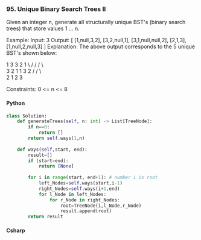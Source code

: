 ### 95. Unique Binary Search Trees II
Given an integer n, generate all structurally unique BST's (binary search trees) that store values 1 ... n.

Example:
Input: 3
Output:
[
  [1,null,3,2],
  [3,2,null,1],
  [3,1,null,null,2],
  [2,1,3],
  [1,null,2,null,3]
]
Explanation:
The above output corresponds to the 5 unique BST's shown below:

   1         3     3      2      1
    \       /     /      / \      \
     3     2     1      1   3      2
    /     /       \                 \
   2     1         2                 3

Constraints:
    0 <= n <= 8
#### Python
```python
class Solution:
    def generateTrees(self, n: int) -> List[TreeNode]:
        if n==0:
            return []
        return self.ways(1,n)
        
    def ways(self,start, end):
        result=[]
        if (start>end):
            return [None]
        
        for i in range(start, end+1): # number i is root
            left_Nodes=self.ways(start,i-1)
            right_Nodes=self.ways(i+1,end)
            for l_Node in left_Nodes:
                for r_Node in right_Nodes:
                    root=TreeNode(i,l_Node,r_Node)
                    result.append(root)
        return result
```
#### Csharp
```csharp
```
